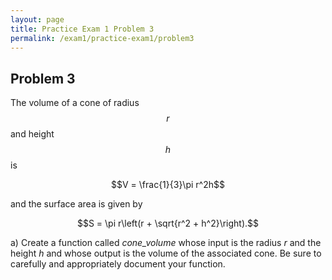 ```yaml
---
layout: page
title: Practice Exam 1 Problem 3
permalink: /exam1/practice-exam1/problem3
---
```


## Problem 3

The volume of a cone of radius $$r$$ and height $$h$$ is 

$$V = \frac{1}{3}\pi r^2h$$

and the surface area is given by

$$S = \pi r\left(r + \sqrt{r^2 + h^2}\right).$$

a) Create a function called *cone_volume* whose input is the radius *r* and the height *h* and whose output is the volume of the associated cone.  Be sure to carefully and appropriately document your function.

